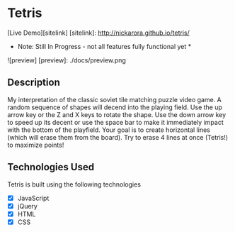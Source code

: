 # Tetris

[Live Demo][sitelink]
[sitelink]: http://nickarora.github.io/tetris/
* Note: Still In Progress - not all features fully functional yet *

![preview]
[preview]:	./docs/preview.png

## Description
My interpretation of the classic soviet tile matching puzzle video game.  A random sequence of shapes will decend into the playing field.  Use the up arrow key or the Z and X keys to rotate the shape.  Use the down arrow key to speed up its decent or use the space bar to make it immediately impact with the bottom of the playfield.  Your goal is to create horizontal lines (which will erase them from the board).  Try to erase 4 lines at once (Tetris!) to maximize points!

## Technologies Used

Tetris is built using the following technologies
- [X] JavaScript
- [X] jQuery
- [X] HTML
- [X] CSS
